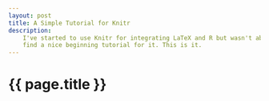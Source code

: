 ```yaml
---
layout: post
title: A Simple Tutorial for Knitr
description:
    I've started to use Knitr for integrating LaTeX and R but wasn't able to
    find a nice beginning tutorial for it. This is it.
---
```


{{ page.title }}
================

